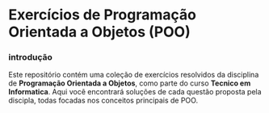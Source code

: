 # Exercícios de Programação Orientada a Objetos (POO)

### introdução
<p align=left display=inline>
 
Este repositório contém uma coleção de exercícios resolvidos da disciplina de <b>Programação Orientada a Objetos</b>, como parte do curso <b>Tecnico em Informatica</b>. Aqui você encontrará soluções de cada questão proposta pela discipla, todas focadas nos conceitos principais de POO.

</p>
